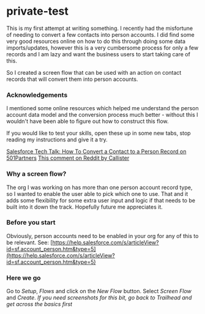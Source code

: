 # private-test
This is my first attempt at writing something. I recently had the misfortune of needing to convert a few contacts into person accounts. I did find some very good resources online on how to do this through doing some data imports/updates, however this is a very cumbersome process for only a few records and I am lazy and want the business users to start taking care of this. 

So I created a screen flow that can be used with an action on contact records that will convert them into person accounts. 

### Acknowledgements 

I mentioned some online resources which helped me understand the person account data model and the conversion process much better - without this I wouldn't have been able to figure out how to construct this flow. 

If you would like to test your skills, open these up in some new tabs, stop reading my instructions and give it a try. 

[Salesforce Tech Talk: How To Convert a Contact to a Person Record on 501Partners](https://501partners.com/salesforce-tech-talk-how-to-convert-a-contact-to-a-person-record/)
[This comment on Reddit by Callister](https://www.reddit.com/r/salesforce/comments/dbhxnp/comment/f21t7oc/?utm_source=share&utm_medium=web2x&context=3)

### Why a screen flow? 

The org I was working on has more than one person account record type, so I wanted to enable the user able to pick which one to use. That and it adds some flexibility for some extra user input and logic if that needs to be built into it down the track. Hopefully future me appreciates it. 

### Before you start

Obviously, person accounts need to be enabled in your org for any of this to be relevant. 
See: [https://help.salesforce.com/s/articleView?id=sf.account_person.htm&type=5](https://help.salesforce.com/s/articleView?id=sf.account_person.htm&type=5)

### Here we go

Go to *Setup*, *Flows* and click on the *New Flow* button. Select *Screen Flow* and *Create*. _If you need screenshots for this bit, go back to Trailhead and get across the basics first_

